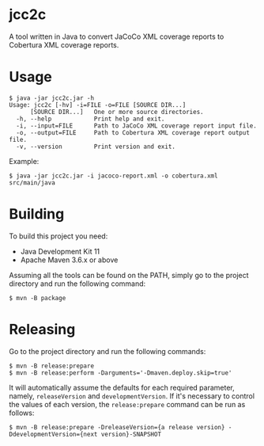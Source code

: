 # jcc2c

A tool written in Java to convert JaCoCo XML coverage reports to Cobertura 
XML coverage reports.

# Usage

```console
$ java -jar jcc2c.jar -h
Usage: jcc2c [-hv] -i=FILE -o=FILE [SOURCE DIR...]
      [SOURCE DIR...]   One or more source directories.
  -h, --help            Print help and exit.
  -i, --input=FILE      Path to JaCoCo XML coverage report input file.
  -o, --output=FILE     Path to Cobertura XML coverage report output file.
  -v, --version         Print version and exit.
```

Example:

```console
$ java -jar jcc2c.jar -i jacoco-report.xml -o cobertura.xml src/main/java
```

# Building

To build this project you need:

- Java Development Kit 11
- Apache Maven 3.6.x or above

Assuming all the tools can be found on the PATH, simply go to the project 
directory and run the following command:

```console
$ mvn -B package
```

# Releasing

Go to the project directory and run the following commands:

```console
$ mvn -B release:prepare
$ mvn -B release:perform -Darguments='-Dmaven.deploy.skip=true' 
```

It will automatically assume the defaults for each required parameter, namely,
`releaseVersion` and `developmentVersion`. If it's necessary to control the values 
of each version, the `release:prepare` command can be run as follows:

```console
$ mvn -B release:prepare -DreleaseVersion={a release version} -DdevelopmentVersion={next version}-SNAPSHOT
```